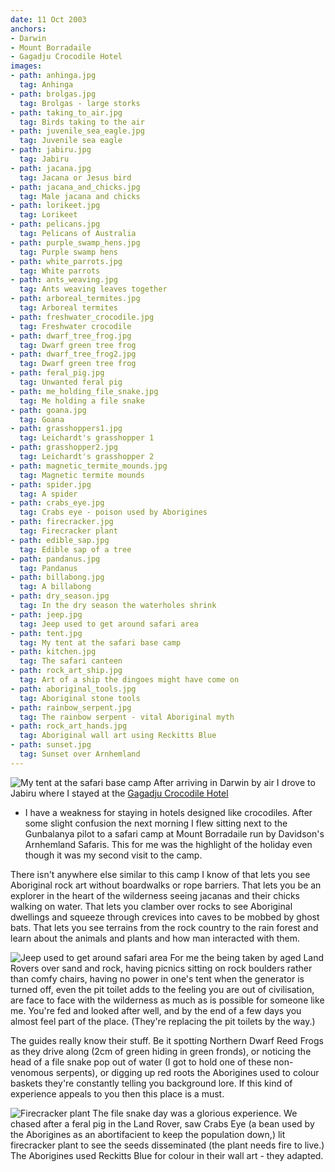 ```yaml
---
date: 11 Oct 2003
anchors:
- Darwin
- Mount Borradaile
- Gagadju Crocodile Hotel
images:
- path: anhinga.jpg
  tag: Anhinga
- path: brolgas.jpg
  tag: Brolgas - large storks
- path: taking_to_air.jpg
  tag: Birds taking to the air
- path: juvenile_sea_eagle.jpg
  tag: Juvenile sea eagle
- path: jabiru.jpg
  tag: Jabiru
- path: jacana.jpg
  tag: Jacana or Jesus bird
- path: jacana_and_chicks.jpg
  tag: Male jacana and chicks
- path: lorikeet.jpg
  tag: Lorikeet
- path: pelicans.jpg
  tag: Pelicans of Australia
- path: purple_swamp_hens.jpg
  tag: Purple swamp hens
- path: white_parrots.jpg
  tag: White parrots
- path: ants_weaving.jpg
  tag: Ants weaving leaves together
- path: arboreal_termites.jpg
  tag: Arboreal termites
- path: freshwater_crocodile.jpg
  tag: Freshwater crocodile
- path: dwarf_tree_frog.jpg
  tag: Dwarf green tree frog
- path: dwarf_tree_frog2.jpg
  tag: Dwarf green tree frog
- path: feral_pig.jpg
  tag: Unwanted feral pig
- path: me_holding_file_snake.jpg
  tag: Me holding a file snake
- path: goana.jpg
  tag: Goana
- path: grasshoppers1.jpg
  tag: Leichardt's grasshopper 1
- path: grasshopper2.jpg
  tag: Leichardt's grasshopper 2
- path: magnetic_termite_mounds.jpg
  tag: Magnetic termite mounds
- path: spider.jpg
  tag: A spider
- path: crabs_eye.jpg
  tag: Crabs eye - poison used by Aborigines
- path: firecracker.jpg
  tag: Firecracker plant
- path: edible_sap.jpg
  tag: Edible sap of a tree
- path: pandanus.jpg
  tag: Pandanus
- path: billabong.jpg
  tag: A billabong
- path: dry_season.jpg
  tag: In the dry season the waterholes shrink
- path: jeep.jpg
  tag: Jeep used to get around safari area
- path: tent.jpg
  tag: My tent at the safari base camp
- path: kitchen.jpg
  tag: The safari canteen
- path: rock_art_ship.jpg
  tag: Art of a ship the dingoes might have come on
- path: aboriginal_tools.jpg
  tag: Aboriginal stone tools
- path: rainbow_serpent.jpg
  tag: The rainbow serpent - vital Aboriginal myth
- path: rock_art_hands.jpg
  tag: Aboriginal wall art using Reckitts Blue
- path: sunset.jpg
  tag: Sunset over Arnhemland
---
```

![My tent at the safari base camp](tent.jpg)
After arriving in Darwin by air I drove to Jabiru where I stayed at the
[Gagadju Crocodile Hotel](https://www.accorhotels.com/gb/hotel-9616-mercure-kakadu-crocodile-hotel/index.shtml)
- I have a weakness for staying in hotels designed like crocodiles. After some slight confusion the next morning I flew sitting next to the Gunbalanya pilot to a safari camp at Mount Borradaile run by Davidson's Arnhemland Safaris. This for me was the highlight of the holiday even though it was my second visit to the camp.

There isn't anywhere else similar to this camp I know of that lets you see Aboriginal rock art without boardwalks or rope barriers. That lets you be an explorer in the heart of the wilderness seeing jacanas and their chicks walking on water. That lets you clamber over rocks to see Aboriginal dwellings and squeeze through crevices into caves to be mobbed by ghost bats. That lets you see terrains from the rock country to the rain forest and learn about the animals and plants and how man interacted with them.

![Jeep used to get around safari area](jeep.jpg)
For me the being taken by aged Land Rovers over sand and rock, having picnics sitting on rock boulders rather than comfy chairs, having no power in one's tent when the generator is turned off, even the pit toilet adds to the feeling you are out of civilisation, are face to face with the wilderness as much as is possible for someone like me. You're fed and looked after well, and by the end of a few days you almost feel part of the place. (They're replacing the pit toilets by the way.)

The guides really know their stuff. Be it spotting Northern Dwarf Reed Frogs as they drive along (2cm of green hiding in green fronds), or noticing the head of a file snake pop out of water (I got to hold one of these non-venomous serpents), or digging up red roots the Aborigines used to colour baskets they're constantly telling you background lore. If this kind of experience appeals to you then this place is a must.

![Firecracker plant](firecracker.jpg)
The file snake day was a glorious experience. We chased after a feral pig in the Land Rover, saw Crabs Eye (a bean used by the Aborigines as an abortifacient to keep the population down,) lit firecracker plant to see the seeds disseminated (the plant needs fire to live.) The Aborigines used Reckitts Blue for colour in their wall art - they adapted.
